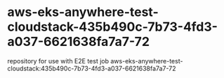 # aws-eks-anywhere-test-cloudstack-435b490c-7b73-4fd3-a037-6621638fa7a7-72
repository for use with E2E test job aws-eks-anywhere-test-cloudstack:435b490c-7b73-4fd3-a037-6621638fa7a7-72
